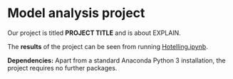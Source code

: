 # Model analysis project

Our project is titled **PROJECT TITLE** and is about EXPLAIN.

The **results** of the project can be seen from running [Hotelling.ipynb](Hotelling.ipynb).

**Dependencies:** Apart from a standard Anaconda Python 3 installation, the project requires no further packages.
